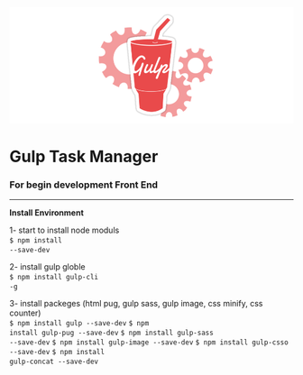 ![](_asseets/repo_image.jpeg)

<h1>Gulp Task Manager</h1>
<h3> For begin development Front End </h3>

----------------------------------
<b>Install Environment</b>

1- start to install node moduls
<br>
<code>$ npm install --save-dev</code>

2- install gulp globle
<br>
<code>$ npm install gulp-cli -g</code>

3- install packeges (html pug, gulp sass, gulp image, css minify, css counter)
<br>
<code>$ npm install gulp --save-dev</code>
<code>$ npm install gulp-pug --save-dev</code>
<code>$ npm install gulp-sass --save-dev</code>
<code>$ npm install gulp-image --save-dev</code>
<code>$ npm install gulp-csso --save-dev</code>
<code>$ npm install gulp-concat --save-dev</code>
